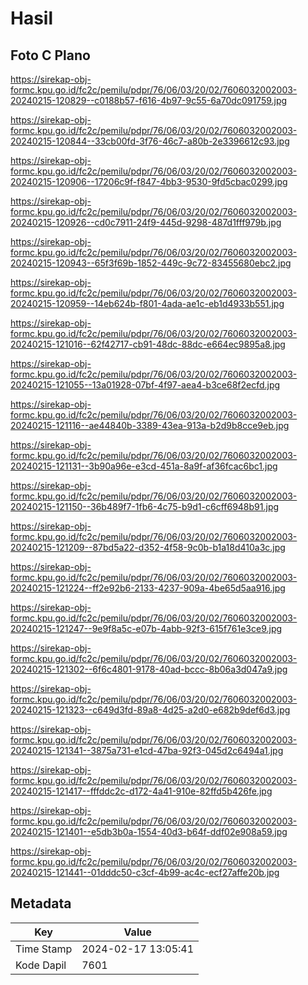 # Hasil

## Foto C Plano

https://sirekap-obj-formc.kpu.go.id/fc2c/pemilu/pdpr/76/06/03/20/02/7606032002003-20240215-120829--c0188b57-f616-4b97-9c55-6a70dc091759.jpg

https://sirekap-obj-formc.kpu.go.id/fc2c/pemilu/pdpr/76/06/03/20/02/7606032002003-20240215-120844--33cb00fd-3f76-46c7-a80b-2e3396612c93.jpg

https://sirekap-obj-formc.kpu.go.id/fc2c/pemilu/pdpr/76/06/03/20/02/7606032002003-20240215-120906--17206c9f-f847-4bb3-9530-9fd5cbac0299.jpg

https://sirekap-obj-formc.kpu.go.id/fc2c/pemilu/pdpr/76/06/03/20/02/7606032002003-20240215-120926--cd0c7911-24f9-445d-9298-487d1fff979b.jpg

https://sirekap-obj-formc.kpu.go.id/fc2c/pemilu/pdpr/76/06/03/20/02/7606032002003-20240215-120943--65f3f69b-1852-449c-9c72-83455680ebc2.jpg

https://sirekap-obj-formc.kpu.go.id/fc2c/pemilu/pdpr/76/06/03/20/02/7606032002003-20240215-120959--14eb624b-f801-4ada-ae1c-eb1d4933b551.jpg

https://sirekap-obj-formc.kpu.go.id/fc2c/pemilu/pdpr/76/06/03/20/02/7606032002003-20240215-121016--62f42717-cb91-48dc-88dc-e664ec9895a8.jpg

https://sirekap-obj-formc.kpu.go.id/fc2c/pemilu/pdpr/76/06/03/20/02/7606032002003-20240215-121055--13a01928-07bf-4f97-aea4-b3ce68f2ecfd.jpg

https://sirekap-obj-formc.kpu.go.id/fc2c/pemilu/pdpr/76/06/03/20/02/7606032002003-20240215-121116--ae44840b-3389-43ea-913a-b2d9b8cce9eb.jpg

https://sirekap-obj-formc.kpu.go.id/fc2c/pemilu/pdpr/76/06/03/20/02/7606032002003-20240215-121131--3b90a96e-e3cd-451a-8a9f-af36fcac6bc1.jpg

https://sirekap-obj-formc.kpu.go.id/fc2c/pemilu/pdpr/76/06/03/20/02/7606032002003-20240215-121150--36b489f7-1fb6-4c75-b9d1-c6cff6948b91.jpg

https://sirekap-obj-formc.kpu.go.id/fc2c/pemilu/pdpr/76/06/03/20/02/7606032002003-20240215-121209--87bd5a22-d352-4f58-9c0b-b1a18d410a3c.jpg

https://sirekap-obj-formc.kpu.go.id/fc2c/pemilu/pdpr/76/06/03/20/02/7606032002003-20240215-121224--ff2e92b6-2133-4237-909a-4be65d5aa916.jpg

https://sirekap-obj-formc.kpu.go.id/fc2c/pemilu/pdpr/76/06/03/20/02/7606032002003-20240215-121247--9e9f8a5c-e07b-4abb-92f3-615f761e3ce9.jpg

https://sirekap-obj-formc.kpu.go.id/fc2c/pemilu/pdpr/76/06/03/20/02/7606032002003-20240215-121302--6f6c4801-9178-40ad-bccc-8b06a3d047a9.jpg

https://sirekap-obj-formc.kpu.go.id/fc2c/pemilu/pdpr/76/06/03/20/02/7606032002003-20240215-121323--c649d3fd-89a8-4d25-a2d0-e682b9def6d3.jpg

https://sirekap-obj-formc.kpu.go.id/fc2c/pemilu/pdpr/76/06/03/20/02/7606032002003-20240215-121341--3875a731-e1cd-47ba-92f3-045d2c6494a1.jpg

https://sirekap-obj-formc.kpu.go.id/fc2c/pemilu/pdpr/76/06/03/20/02/7606032002003-20240215-121417--fffddc2c-d172-4a41-910e-82ffd5b426fe.jpg

https://sirekap-obj-formc.kpu.go.id/fc2c/pemilu/pdpr/76/06/03/20/02/7606032002003-20240215-121401--e5db3b0a-1554-40d3-b64f-ddf02e908a59.jpg

https://sirekap-obj-formc.kpu.go.id/fc2c/pemilu/pdpr/76/06/03/20/02/7606032002003-20240215-121441--01dddc50-c3cf-4b99-ac4c-ecf27affe20b.jpg


## Metadata

| Key        | Value               |
| ---------- | ------------------- |
| Time Stamp | 2024-02-17 13:05:41 |
| Kode Dapil | 7601                |



